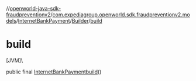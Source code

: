 //[openworld-java-sdk-fraudpreventionv2](../../../../index.md)/[com.expediagroup.openworld.sdk.fraudpreventionv2.models](../../index.md)/[InternetBankPayment](../index.md)/[Builder](index.md)/[build](build.md)

# build

[JVM]\

public final [InternetBankPayment](../index.md)[build](build.md)()
